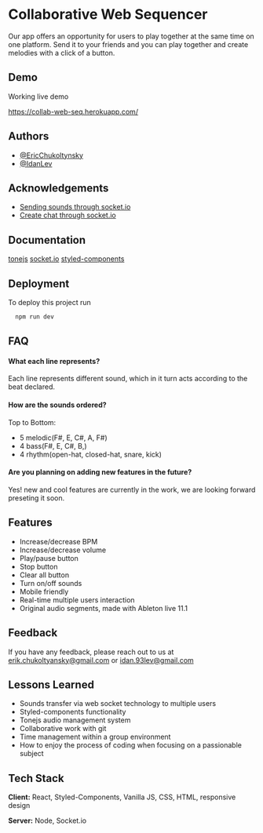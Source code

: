 
# Collaborative Web Sequencer

Our app offers an opportunity for users to play together at the same time on one platform.
Send it to your friends and you can play together and create melodies with a click of a button.




## Demo
Working live demo

https://collab-web-seq.herokuapp.com/


## Authors

- [@EricChukoltynsky](https://github.com/EricChukoltyansky)
- [@IdanLev](https://github.com/idan93l)


## Acknowledgements

 - [Sending sounds through socket.io](https://www.youtube.com/watch?v=sQTFXa_tarw)
 - [Create chat through socket.io](https://www.youtube.com/watch?v=NU-HfZY3ATQ)



## Documentation

[tonejs](https://tonejs.github.io/)
[socket.io](https://socket.io/)
[styled-components](https://styled-components.com/)




## Deployment

To deploy this project run

```bash
  npm run dev
```


## FAQ

#### What each line represents?

Each line represents different sound, which in it turn acts according to the beat declared.

#### How are the sounds ordered?

Top to Bottom: 
- 5 melodic(F#, E, C#, A, F#)
- 4 bass(F#, E, C#, B,)
- 4 rhythm(open-hat, closed-hat, snare, kick)

#### Are you planning on adding new features in the future?

Yes! new and cool features are currently in the work, we are looking forward preseting it soon.





## Features

- Increase/decrease BPM
- Increase/decrease volume
- Play/pause button
- Stop button
- Clear all button
- Turn on/off sounds
- Mobile friendly
- Real-time multiple users interaction
- Original audio segments, made with Ableton live 11.1

## Feedback

If you have any feedback, please reach out to us at erik.chukoltyansky@gmail.com or idan.93lev@gmail.com


## Lessons Learned

- Sounds transfer via web socket technology to multiple users
- Styled-components functionality
- Tonejs audio management system
- Collaborative work with git
- Time management within a group environment
- How to enjoy the process of coding when focusing on a passionable subject 


## Tech Stack

**Client:** React, Styled-Components, Vanilla JS, CSS, HTML, responsive design

**Server:** Node, Socket.io

